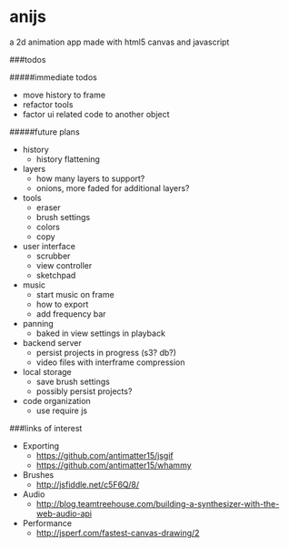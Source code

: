 anijs
=====

a 2d animation app made with html5 canvas and javascript

###todos

#####immediate todos
- move history to frame
- refactor tools
- factor ui related code to another object

#####future plans

- history
  * history flattening
- layers
  * how many layers to support?
  * onions, more faded for additional layers?
- tools
  * eraser
  * brush settings
  * colors
  * copy
- user interface
  * scrubber
  * view controller
  * sketchpad
- music
  * start music on frame
  * how to export
  * add frequency bar
- panning
  * baked in view settings in playback
- backend server
  * persist projects in progress (s3? db?)
  * video files with interframe compression
- local storage
  * save brush settings
  * possibly persist projects?
- code organization
  * use require js


###links of interest

- Exporting
  * https://github.com/antimatter15/jsgif
  * https://github.com/antimatter15/whammy
- Brushes
  * http://jsfiddle.net/c5F6Q/8/
- Audio
  * http://blog.teamtreehouse.com/building-a-synthesizer-with-the-web-audio-api
- Performance
  * http://jsperf.com/fastest-canvas-drawing/2